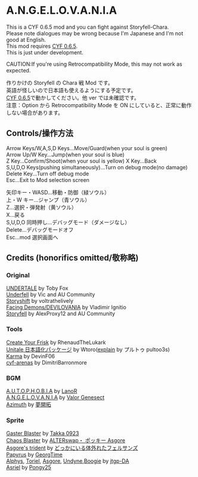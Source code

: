 # A.N.G.E.L.O.V.A.N.I.A

This is a CYF 0.6.5 mod and you can fight against Storyfell-Chara.  
Please note dialogues may be wrong because I'm Japanese and I'm not good at English.  
This mod requires [CYF 0.6.5](https://github.com/RhenaudTheLukark/CreateYourFrisk/releases).  
This is just under development.

CAUTION:If you're using Retrocompatibility Mode, this may not work as expected.

作りかけの Storyfell の Chara 戦 Mod です。  
英語が怪しいので日本語も使えるようにする予定です。  
[CYF 0.6.5](https://github.com/RhenaudTheLukark/CreateYourFrisk/releases)で動かしてください。他 ver では未確認です。  
注意：Option から Retrocompatibility Mode を ON にしていると、正常に動作しない場合があります。

## Controls/操作方法

Arrow Keys/W,A,S,D Keys...Move/Guard(when your soul is green)  
Arrow Up/W Key...Jump(when your soul is blue)  
Z Key...Confirm/Shoot(when your soul is yellow)
X Key...Back  
S,U,D,O Keys(pushing simultaneously)...Turn on debug mode(no damage)  
Delete Key...Turn off debug mode  
Esc...Exit to Mod selection screen

矢印キー・WASD…移動・防御（緑ソウル）  
上・W キー…ジャンプ（青ソウル）  
Z…選択・弾発射（黄ソウル）  
X…戻る  
S,U,D,O 同時押し…デバッグモード（ダメージなし）  
Delete…デバッグモードオフ  
Esc…mod 選択画面へ

## Credits (honorifics omitted/敬称略)

### Original

[UNDERTALE](https://undertale.jp/) by Toby Fox  
[Underfell](https://underfell.tumblr.com/) by Vic and AU Community  
[Storyshift](https://ut-storyshift.tumblr.com/) by voltrathelively  
[Facing Demons/DEVILOVANIA](https://gamejolt.com/games/igb_dv/343813) by Vladimir Ignitio  
[Storyfell](https://storyfell-alternate-universe.tumblr.com/) by AlexProxy12 and AU Community

### Tools

[Create Your Frisk](https://github.com/RhenaudTheLukark/CreateYourFrisk/releases) by RhenaudTheLukark  
[Unitale 日本語化パッケージ](http://www.mediafire.com/file/4854os5xvz0kihd/unitale_Japanese.zip/file) by Wtoro([explain](https://youtu.be/4LRU2k3iCJA) by プルトゥ pultoo3s)  
[Karma](https://github.com/DevinF06/CYF-Libraries) by DevinF06  
[cyf-arenas](https://github.com/DimitriBarronmore/cyf-arenas) by DimitriBarronmore

<!-- [Green Soul](https://www.youtube.com/watch?v=YClhSMdktIk&ab_channel=TheWoodlandEngineer) by Kikori kaihatsu Shaneru
[Yellow Soul](https://www.reddit.com/r/Unitale/comments/7bfmv6/ive_done_a_yellow_soul_library/) by Cipsenas
[Purple Soul](https://www.reddit.com/r/Unitale/comments/46shck/purple_soul_library_w_muffet_attacks/) by Joms   -->

### BGM

[A.U.T.O.P.H.O.B.I.A](https://soundcloud.com/l4n0r/fellshift-autophobia) by [LanoR](https://soundcloud.com/l4n0r)  
[A.N.G.E.L.O.V.A.N.I.A](https://youtu.be/RBGBV7Ash8c) by [Valor Genesect](https://www.youtube.com/c/ValorGenesect/videos)  
[Azimuth](https://youtu.be/RN0CvYlXoDo) by [夢開拓](https://www.youtube.com/channel/UCt9AJ1aOVrRZ9NH0mchqCsg)

### Sprite

[Gaster Blaster](https://www.youtube.com/watch?v=aOSRyij7Law&ab_channel=Takka0923) by [Takka 0923](https://www.youtube.com/channel/UCjaRBuK587iCojDi6VTy1Nw)  
[Chaos Blaster](https://www.youtube.com/watch?v=dGS4iBnhtjI&ab_channel=ALTERswap%E3%83%BB%E3%83%9D%E3%83%83%E3%82%AD%E3%83%BCAsgore) by [ALTERswap・ ポッキー Asgore](https://www.youtube.com/channel/UCWJXAOOg6LtXeuRsa8qwL_g)  
[Asgore's trident](https://www.youtube.com/watch?v=IX-4mD3gpOo&ab_channel=%E3%81%A9%E3%81%A3%E3%81%8B%E3%81%AB%E3%81%84%E3%82%8B%E4%BD%93%E5%A4%96%E3%82%8C%E3%81%9F%E3%83%95%E3%82%A7%E3%83%AB%E3%82%B5%E3%83%B3%E3%82%BA) by [どっかにいる体外れたフェルサンズ](https://www.youtube.com/channel/UCo9M4wZjPkUwA_-hbpSmakw)  
[Papyrus](https://www.deviantart.com/georgtime/art/StoryFell-Papyrus-battle-sprite-737202287) by [GeorgTime](https://www.deviantart.com/georgtime/)  
[Alphys](https://www.deviantart.com/jtgp-da/art/Storyfell-Alphys-Battle-Sprite-698280884), [Toriel](https://www.deviantart.com/jtgp-da/art/Storyfell-Toriel-Battle-Sprite-667015191), [Asgore](https://www.deviantart.com/jtgp-da/art/Storyfell-Asgore-Battle-Sprite-667757719), [Undyne](https://www.deviantart.com/jtgp-da/art/Storyfell-Undyne-Battle-Sprites-866852531),[Boogie](https://www.deviantart.com/jtgp-da/art/Storyfell-Boogie-Battle-Sprite-667000688) by [jtgp-DA](https://www.deviantart.com/jtgp-da/)  
[Asriel](https://www.deviantart.com/pongy25/art/Storyfell-or-Fellshift-idk-Asriel-sprite-757450868) by [Pongy25](https://www.deviantart.com/pongy25/)
